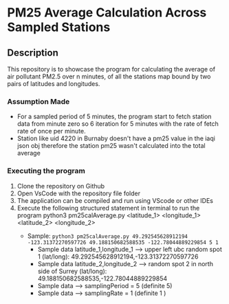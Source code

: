 # PM25 Average Calculation Across Sampled Stations 

## Description
This repository is to showcase the program for calculating the average of air pollutant PM2.5 over n minutes, of
all the stations map bound by two pairs of latitudes and longitudes.


  ### Assumption Made
  * For a sampled period of 5 minutes, the program start to fetch station data from minute zero so 6 iteration for 5 minutes with the rate of fetch rate of once per minute.
  * Station like uid 4220 in Burnaby doesn't have a pm25 value in the iaqi json obj therefore the station pm25 wasn't calculated into the total average
  



### Executing the program

1. Clone the repository on Github
2. Open VsCode with the repository file folder
3. The application can be compiled and run using VScode or other IDEs
4. Execute the following structured statement in terminal to run the program python3 pm25calAverage.py <latitude_1> <longitude_1> <latitude_2> <longitude_2> <samplingPeriod> <samplingRate> <br />
    * Sample: ```python3 pm25calAverage.py 49.292545628912194 -123.31372270597726 49.188150682588535 -122.78044889229854 5 1```
      * Sample data latitude_1,longitude_1 --> upper left ubc random spot 1 (lat/long): 49.292545628912194,-123.31372270597726
      * Sample data latitude_2,longitude_2 --> random spot 2 in north side of Surrey (lat/long): 49.188150682588535,-122.78044889229854
      * Sample data --> samplingPeriod = 5 (definite 5)
      * Sample data --> samplingRate = 1 (definite 1 )
  
